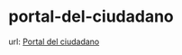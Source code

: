 # portal-del-ciudadano
url: [Portal del ciudadano](https://michellesegv2.github.io/portal-del-ciudadano/ "Portal del ciudadano")
